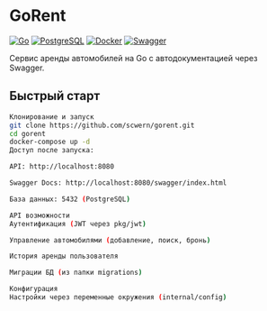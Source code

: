 # GoRent

[![Go](https://img.shields.io/badge/Go-1.21+-00ADD8?logo=go)](https://golang.org/)
[![PostgreSQL](https://img.shields.io/badge/PostgreSQL-4169E1?logo=postgresql)](https://www.postgresql.org/)
[![Docker](https://img.shields.io/badge/Docker-2496ED?logo=docker)](https://www.docker.com/)
[![Swagger](https://img.shields.io/badge/Swagger-85EA2D?logo=swagger)](https://swagger.io/)

Сервис аренды автомобилей на Go с автодокументацией через Swagger.

## Быстрый старт

```bash
Клонирование и запуск
git clone https://github.com/scwern/gorent.git
cd gorent
docker-compose up -d
Доступ после запуска:

API: http://localhost:8080

Swagger Docs: http://localhost:8080/swagger/index.html

База данных: 5432 (PostgreSQL)

API возможности
Аутентификация (JWT через pkg/jwt)

Управление автомобилями (добавление, поиск, бронь)

История аренды пользователя

Миграции БД (из папки migrations)

Конфигурация
Настройки через переменные окружения (internal/config)
